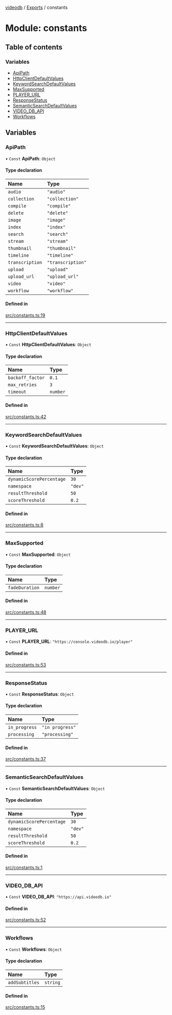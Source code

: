 [videodb](../README.md) / [Exports](../modules.md) / constants

# Module: constants

## Table of contents

### Variables

- [ApiPath](constants.md#apipath)
- [HttpClientDefaultValues](constants.md#httpclientdefaultvalues)
- [KeywordSearchDefaultValues](constants.md#keywordsearchdefaultvalues)
- [MaxSupported](constants.md#maxsupported)
- [PLAYER\_URL](constants.md#player_url)
- [ResponseStatus](constants.md#responsestatus)
- [SemanticSearchDefaultValues](constants.md#semanticsearchdefaultvalues)
- [VIDEO\_DB\_API](constants.md#video_db_api)
- [Workflows](constants.md#workflows)

## Variables

### ApiPath

• `Const` **ApiPath**: `Object`

#### Type declaration

| Name | Type |
| :------ | :------ |
| `audio` | ``"audio"`` |
| `collection` | ``"collection"`` |
| `compile` | ``"compile"`` |
| `delete` | ``"delete"`` |
| `image` | ``"image"`` |
| `index` | ``"index"`` |
| `search` | ``"search"`` |
| `stream` | ``"stream"`` |
| `thumbnail` | ``"thumbnail"`` |
| `timeline` | ``"timeline"`` |
| `transcription` | ``"transcription"`` |
| `upload` | ``"upload"`` |
| `upload_url` | ``"upload_url"`` |
| `video` | ``"video"`` |
| `workflow` | ``"workflow"`` |

#### Defined in

[src/constants.ts:19](https://github.com/video-db/videodb-node/blob/4dc9a20/src/constants.ts#L19)

___

### HttpClientDefaultValues

• `Const` **HttpClientDefaultValues**: `Object`

#### Type declaration

| Name | Type |
| :------ | :------ |
| `backoff_factor` | ``0.1`` |
| `max_retries` | ``3`` |
| `timeout` | `number` |

#### Defined in

[src/constants.ts:42](https://github.com/video-db/videodb-node/blob/4dc9a20/src/constants.ts#L42)

___

### KeywordSearchDefaultValues

• `Const` **KeywordSearchDefaultValues**: `Object`

#### Type declaration

| Name | Type |
| :------ | :------ |
| `dynamicScorePercentage` | ``30`` |
| `namespace` | ``"dev"`` |
| `resultThreshold` | ``50`` |
| `scoreThreshold` | ``0.2`` |

#### Defined in

[src/constants.ts:8](https://github.com/video-db/videodb-node/blob/4dc9a20/src/constants.ts#L8)

___

### MaxSupported

• `Const` **MaxSupported**: `Object`

#### Type declaration

| Name | Type |
| :------ | :------ |
| `fadeDuration` | `number` |

#### Defined in

[src/constants.ts:48](https://github.com/video-db/videodb-node/blob/4dc9a20/src/constants.ts#L48)

___

### PLAYER\_URL

• `Const` **PLAYER\_URL**: ``"https://console.videodb.io/player"``

#### Defined in

[src/constants.ts:53](https://github.com/video-db/videodb-node/blob/4dc9a20/src/constants.ts#L53)

___

### ResponseStatus

• `Const` **ResponseStatus**: `Object`

#### Type declaration

| Name | Type |
| :------ | :------ |
| `in_progress` | ``"in progress"`` |
| `processing` | ``"processing"`` |

#### Defined in

[src/constants.ts:37](https://github.com/video-db/videodb-node/blob/4dc9a20/src/constants.ts#L37)

___

### SemanticSearchDefaultValues

• `Const` **SemanticSearchDefaultValues**: `Object`

#### Type declaration

| Name | Type |
| :------ | :------ |
| `dynamicScorePercentage` | ``30`` |
| `namespace` | ``"dev"`` |
| `resultThreshold` | ``50`` |
| `scoreThreshold` | ``0.2`` |

#### Defined in

[src/constants.ts:1](https://github.com/video-db/videodb-node/blob/4dc9a20/src/constants.ts#L1)

___

### VIDEO\_DB\_API

• `Const` **VIDEO\_DB\_API**: ``"https://api.videodb.io"``

#### Defined in

[src/constants.ts:52](https://github.com/video-db/videodb-node/blob/4dc9a20/src/constants.ts#L52)

___

### Workflows

• `Const` **Workflows**: `Object`

#### Type declaration

| Name | Type |
| :------ | :------ |
| `addSubtitles` | `string` |

#### Defined in

[src/constants.ts:15](https://github.com/video-db/videodb-node/blob/4dc9a20/src/constants.ts#L15)
